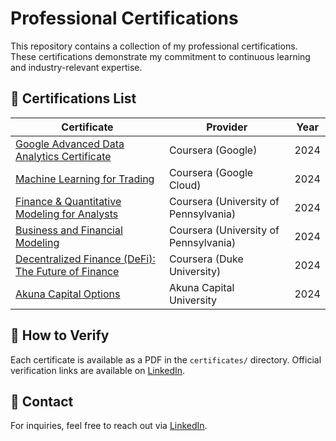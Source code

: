 # Professional Certifications  

This repository contains a collection of my professional certifications. These certifications demonstrate my commitment to continuous learning and industry-relevant expertise.

## 📜 Certifications List

| Certificate | Provider | Year |
|-------------|-------------|------|
| [Google Advanced Data Analytics Certificate](certificates/advanced_data_analytics.pdf) | Coursera (Google) | 2024 |
| [Machine Learning for Trading](certificates/ml_trading.pdf) | Coursera (Google Cloud) | 2024 |
| [Finance & Quantitative Modeling for Analysts](certificates/finance_and_quant_modeling.pdf) | Coursera (University of Pennsylvania) | 2024 |
| [Business and Financial Modeling](certificates/business_and_financial_modeling.pdf) | Coursera (University of Pennsylvania) | 2024 |
| [Decentralized Finance (DeFi): The Future of Finance](certificates/defi.pdf) | Coursera (Duke University) | 2024 |
| [Akuna Capital Options](certificates/akuna_capital_options.pdf) | Akuna Capital University | 2024 |

## 🔗 How to Verify  
Each certificate is available as a PDF in the `certificates/` directory. Official verification links are available on [LinkedIn](https://www.linkedin.com/in/konstantinos-mourogiannis).

## 📩 Contact  
For inquiries, feel free to reach out via [LinkedIn](https://www.linkedin.com/in/konstantinos-mourogiannis).
